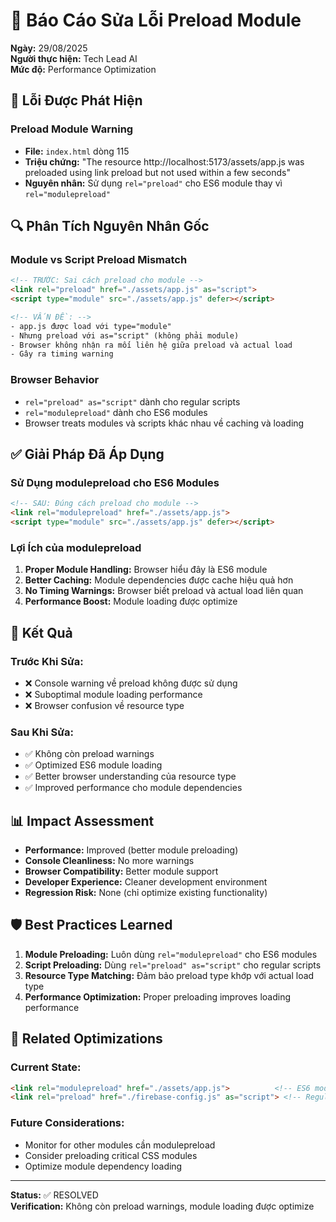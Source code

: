 # 🔧 Báo Cáo Sửa Lỗi Preload Module

**Ngày:** 29/08/2025  
**Người thực hiện:** Tech Lead AI  
**Mức độ:** Performance Optimization  

## 🚨 Lỗi Được Phát Hiện

### Preload Module Warning
- **File:** `index.html` dòng 115
- **Triệu chứng:** "The resource http://localhost:5173/assets/app.js was preloaded using link preload but not used within a few seconds"
- **Nguyên nhân:** Sử dụng `rel="preload"` cho ES6 module thay vì `rel="modulepreload"`

## 🔍 Phân Tích Nguyên Nhân Gốc

### Module vs Script Preload Mismatch
```html
<!-- TRƯỚC: Sai cách preload cho module -->
<link rel="preload" href="./assets/app.js" as="script">
<script type="module" src="./assets/app.js" defer></script>

<!-- VẤN ĐỀ: -->
- app.js được load với type="module" 
- Nhưng preload với as="script" (không phải module)
- Browser không nhận ra mối liên hệ giữa preload và actual load
- Gây ra timing warning
```

### Browser Behavior
- `rel="preload" as="script"` dành cho regular scripts
- `rel="modulepreload"` dành cho ES6 modules
- Browser treats modules và scripts khác nhau về caching và loading

## ✅ Giải Pháp Đã Áp Dụng

### Sử Dụng modulepreload cho ES6 Modules
```html
<!-- SAU: Đúng cách preload cho module -->
<link rel="modulepreload" href="./assets/app.js">
<script type="module" src="./assets/app.js" defer></script>
```

### Lợi Ích của modulepreload
1. **Proper Module Handling:** Browser hiểu đây là ES6 module
2. **Better Caching:** Module dependencies được cache hiệu quả hơn
3. **No Timing Warnings:** Browser biết preload và actual load liên quan
4. **Performance Boost:** Module loading được optimize

## 🎯 Kết Quả

### Trước Khi Sửa:
- ❌ Console warning về preload không được sử dụng
- ❌ Suboptimal module loading performance
- ❌ Browser confusion về resource type

### Sau Khi Sửa:
- ✅ Không còn preload warnings
- ✅ Optimized ES6 module loading
- ✅ Better browser understanding của resource type
- ✅ Improved performance cho module dependencies

## 📊 Impact Assessment

- **Performance:** Improved (better module preloading)
- **Console Cleanliness:** No more warnings
- **Browser Compatibility:** Better module support
- **Developer Experience:** Cleaner development environment
- **Regression Risk:** None (chỉ optimize existing functionality)

## 🛡️ Best Practices Learned

1. **Module Preloading:** Luôn dùng `rel="modulepreload"` cho ES6 modules
2. **Script Preloading:** Dùng `rel="preload" as="script"` cho regular scripts
3. **Resource Type Matching:** Đảm bảo preload type khớp với actual load type
4. **Performance Optimization:** Proper preloading improves loading performance

## 🔮 Related Optimizations

### Current State:
```html
<link rel="modulepreload" href="./assets/app.js">          <!-- ES6 module -->
<link rel="preload" href="./firebase-config.js" as="script"> <!-- Regular script -->
```

### Future Considerations:
- Monitor for other modules cần modulepreload
- Consider preloading critical CSS modules
- Optimize module dependency loading

---
**Status:** ✅ RESOLVED  
**Verification:** Không còn preload warnings, module loading được optimize
